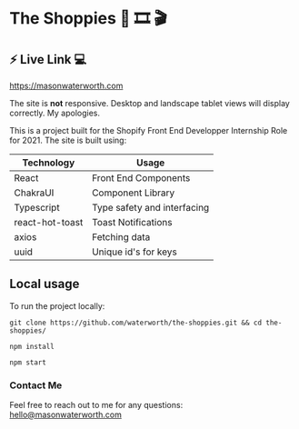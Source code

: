 # The Shoppies 🎥 🎞️ 🎬

## ⚡ Live Link 💻
https://masonwaterworth.com

The site is **not** responsive. Desktop and landscape tablet views will display correctly. My apologies.

This is a project built for the Shopify Front End Developper Internship Role for 2021.
The site is built using:

| Technology      | Usage                       |
|-----------------|-----------------------------|
| React           | Front End Components        |
| ChakraUI        | Component Library           |
| Typescript      | Type safety and interfacing |
| react-hot-toast | Toast Notifications         |
| axios           | Fetching data               |
| uuid            | Unique id's for keys        |


## Local usage

To run the project locally: 

`git clone https://github.com/waterworth/the-shoppies.git && cd the-shoppies/`

`npm install`

`npm start`


### Contact Me

Feel free to reach out to me for any questions: 
[hello@masonwaterworth.com](mailto:hello@masonwaterworth.com?subject=The%20Shoppies)
